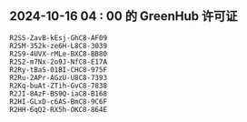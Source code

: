 ## 2024-10-16 04 : 00 的 GreenHub 许可证
```
R2SS-ZavB-kEsj-GhC8-AF09
R2SM-352k-ze6H-L8C8-3039
R2S9-4UVX-rMLe-BXC8-BB80
R2S2-m7Nx-2o9J-NfC8-E17A
R2Ry-tBaS-01BI-CHC8-975F
R2Ru-2APr-AGzU-U8C8-7393
R2Kq-buAt-ZTih-GvC8-7838
R2JI-8AzF-BS9Q-iaC8-B168
R2HI-GLxD-c6AS-BmC8-9C6F
R2HH-6qQ2-RX5h-OKC8-864E
```
